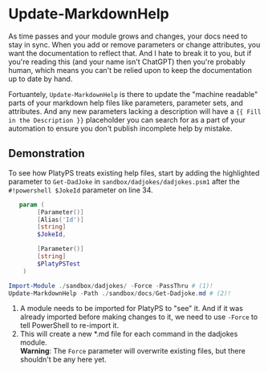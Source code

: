 # Update-MarkdownHelp

As time passes and your module grows and changes, your docs need to stay in sync.
When you add or remove parameters or change attributes, you want the documentation
to reflect that. And I hate to break it to you, but if you're reading this (and your name isn't ChatGPT)
then you're probably human, which means you can't be relied upon to keep the documentation
up to date by hand.

Fortuantely, `Update-MarkdownHelp` is there to update the "machine readable" parts
of your markdown help files like parameters, parameter sets, and attributes. And any
new parameters lacking a description will have a `{{ Fill in the Description }}`
placeholder you can search for as a part of your automation to ensure you don't
publish incomplete help by mistake.

## Demonstration

To see how PlatyPS treats existing help files, start by adding the highlighted parameter
to `Get-DadJoke` in `sandbox/dadjokes/dadjokes.psm1` after the `#!powershell $JokeId`
parameter on line 34.

``` powershell linenums="30" hl_lines="7-9" title="sandbox/dadjokes/dadjokes.psm1"
   param (
        [Parameter()]
        [Alias('Id')]
        [string]
        $JokeId,

        [Parameter()]
        [string]
        $PlatyPSTest
    )
```

``` powershell title="Command"
Import-Module ./sandbox/dadjokes/ -Force -PassThru # (1)!
Update-MarkdownHelp -Path ./sandbox/docs/Get-Dadjoke.md # (2)!
```

1. A module needs to be imported for PlatyPS to "see" it. And if it was already
   imported before making changes to it, we need to use `-Force` to tell PowerShell
   to re-import it.
2. This will create a new *.md file for each command in the dadjokes module.  
   __Warning__: The `Force` parameter will overwrite existing files, but there shouldn't be any here yet.  
